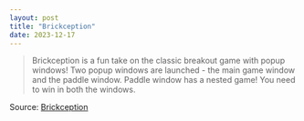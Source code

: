 ```yaml
---
layout: post
title: "Brickception"
date: 2023-12-17
---
```


> Brickception is a fun take on the classic breakout game with popup windows! Two popup windows are launched - the main game window and the paddle window. Paddle window has a nested game! You need to win in both the windows.

Source: [Brickception](https://brickception.xyz/)
